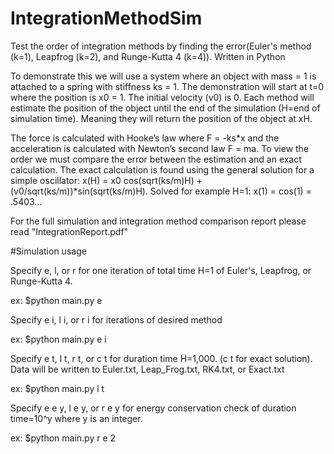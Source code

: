# IntegrationMethodSim
Test the order of integration methods by finding the error(Euler's method (k=1), Leapfrog (k=2), and Runge-Kutta 4 (k=4)). Written in Python


To demonstrate this we will use a system where an object with mass = 1 is attached to a spring with stiffness ks = 1. The demonstration will start at t=0 where the position is x0 = 1. The initial velocity (v0) is 0. Each method will estimate the position of the object until the end of the simulation (H=end of simulation time). Meaning they will return the position of the object at xH. 

The force is calculated with Hooke’s law where F = -ks*x and the acceleration is calculated with Newton’s second law F = ma. To view the order we must compare the error between the estimation and an exact calculation. The exact calculation is found using the general solution for a simple oscillator: x(H) = x0 cos(sqrt(ks/m)H) + (v0/sqrt(ks/m))*sin(sqrt(ks/m)H). 
Solved for example H=1:
x(1) = cos(1) = .5403...

For the full simulation and integration method comparison report please read "IntegrationReport.pdf"

#Simulation usage

Specify e, l, or r for one iteration of total time H=1 of Euler's, Leapfrog, or Runge-Kutta 4.

ex: $python main.py e


Specify e i, l i, or r i for iterations of desired method

ex: $python main.py e i


Specify e t, l t, r t, or c t for duration time H=1,000. (c t for exact solution). Data will be written to Euler.txt, Leap_Frog.txt, RK4.txt, or Exact.txt

ex: $python main.py l t


Specify e e y, l e y, or r e y for energy conservation check of duration time=10^y where y is an integer.

ex: $python main.py r e 2
